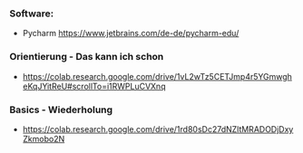 
### Software:

+ Pycharm https://www.jetbrains.com/de-de/pycharm-edu/

### Orientierung - Das kann ich schon

+ https://colab.research.google.com/drive/1vL2wTz5CETJmp4r5YGmwgheKqJYitReU#scrollTo=i1RWPLuCVXnq

### Basics - Wiederholung

+ https://colab.research.google.com/drive/1rd80sDc27dNZltMRADODjDxyZkmobo2N
